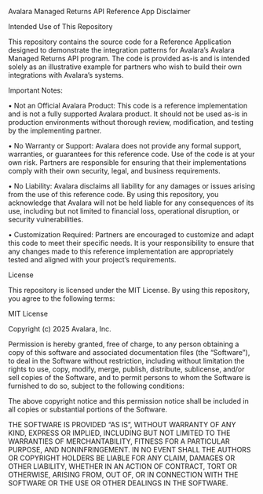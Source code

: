Avalara Managed Returns API Reference App Disclaimer

Intended Use of This Repository

This repository contains the source code for a Reference Application designed to demonstrate the integration patterns for Avalara’s Avalara Managed Returns API program. The code is provided as-is and is intended solely as an illustrative example for partners who wish to build their own integrations with Avalara’s systems.

Important Notes:

• Not an Official Avalara Product: This code is a reference implementation and is not a fully supported Avalara product. It should not be used as-is in production environments without thorough review, modification, and testing by the implementing partner.

• No Warranty or Support: Avalara does not provide any formal support, warranties, or guarantees for this reference code. Use of the code is at your own risk. Partners are responsible for ensuring that their implementations comply with their own security, legal, and business requirements.

• No Liability: Avalara disclaims all liability for any damages or issues arising from the use of this reference code. By using this repository, you acknowledge that Avalara will not be held liable for any consequences of its use, including but not limited to financial loss, operational disruption, or security vulnerabilities.

• Customization Required: Partners are encouraged to customize and adapt this code to meet their specific needs. It is your responsibility to ensure that any changes made to this reference implementation are appropriately tested and aligned with your project’s requirements.

License

This repository is licensed under the MIT License. By using this repository, you agree to the following terms:

MIT License

Copyright (c) 2025 Avalara, Inc.

Permission is hereby granted, free of charge, to any person obtaining a copy of this software and associated documentation files (the “Software”), to deal in the Software without restriction, including without limitation the rights to use, copy, modify, merge, publish, distribute, sublicense, and/or sell copies of the Software, and to permit persons to whom the Software is furnished to do so, subject to the following conditions:

The above copyright notice and this permission notice shall be included in all copies or substantial portions of the Software.

THE SOFTWARE IS PROVIDED “AS IS”, WITHOUT WARRANTY OF ANY KIND, EXPRESS OR IMPLIED, INCLUDING BUT NOT LIMITED TO THE WARRANTIES OF MERCHANTABILITY, FITNESS FOR A PARTICULAR PURPOSE, AND NONINFRINGEMENT. IN NO EVENT SHALL THE AUTHORS OR COPYRIGHT HOLDERS BE LIABLE FOR ANY CLAIM, DAMAGES OR OTHER LIABILITY, WHETHER IN AN ACTION OF CONTRACT, TORT OR OTHERWISE, ARISING FROM, OUT OF, OR IN CONNECTION WITH THE SOFTWARE OR THE USE OR OTHER DEALINGS IN THE SOFTWARE.
